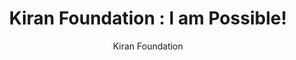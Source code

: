 ---
readMore: Read more
more: Read more
join: Join Us Now
apply: Apply Now
applyNow: Apply now
knowMore: Know more

#Meta Tags
title: "Kiran Foundation : I am Possible! "
description: "Kiran Foundation works with families from underprivileged and marginalised section of society, and helps them reach their full potential."
keywords: "Kiran Foundation, Kiran Pratibha, Scholarship, India, Underprivileged Youth, Women Empowerment"
author: "Kiran Foundation"
ogTitle: "Kiran Foundation"
ogDescription: "Welcome to Kiran Foundation"
ogImage: "/assets/app-icons/favicon-96x96.png"
ogUrl: "https://kiranfoundation.com"
generator: "Astro"
---